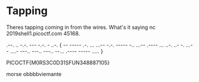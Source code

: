 # Tapping
Theres tapping coming in from the wires. What's it saying nc 2019shell1.picoctf.com 45168.

.--. .. -.-. --- -.-. - ..-. { -- ----- .-. ... ...-- -.-. ----- -.. ...-- .---- ... ..-. ..- -. ...-- ....- ---.. ---.. ---.. --... .---- ----- ..... } 

PICOCTF{M0RS3C0D31SFUN348887105}

morse obbbbviemante
